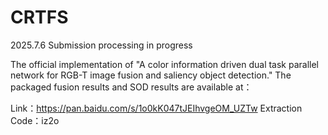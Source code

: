 # CRTFS
2025.7.6 Submission processing in progress

The official implementation of "A color information driven dual task parallel network for RGB-T image fusion and saliency object detection."
The packaged fusion results and SOD results are available at：

Link：https://pan.baidu.com/s/1o0kK047tJEIhvgeOM_UZTw 
Extraction Code：iz2o
